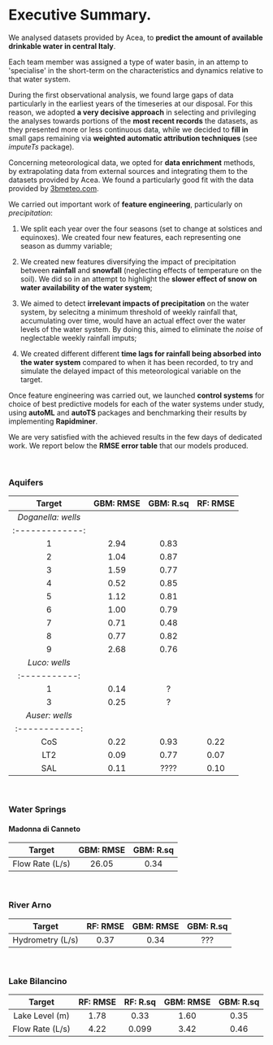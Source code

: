 # Executive Summary.


We analysed datasets provided by Acea, to **predict the amount of available drinkable water in central Italy**.

Each team member was assigned a type of water basin, in an attemp to 'specialise' in the short-term on the characteristics and dynamics relative to that water system.

During the first observational analysis, we found large gaps of data particularly in the earliest years of the timeseries at our disposal. For this reason, we adopted **a very decisive approach** in selecting and privileging the analyses towards portions of the **most recent records** the datasets, as they presented more or less continuous data, while we decided to **fill in** small gaps remaining via **weighted automatic attribution techniques** (see *imputeTs* package). 

Concerning meteorological data, we opted for **data enrichment** methods, by extrapolating data from external sources and integrating them to the datasets provided by Acea. We found a particularly good fit with the data provided by [3bmeteo.com](https://www.3bmeteo.com/meteo/ora/storico).


We carried out important work of **feature engineering**, particularly on *precipitation*:

1. We split each year over the four seasons (set to change at solstices and equinoxes). We created four new features, each representing one season as dummy variable;

2. We created new features diversifying the impact of precipitation between **rainfall** and **snowfall** (neglecting effects of temperature on the soil). We did so in an attempt to highlight the **slower effect of snow on water availability of the water system**;

3. We aimed to detect **irrelevant impacts of precipitation** on the water system, by selecitng a minimum threshold of weekly rainfall that, accumulating over time, would have an actual effect over the water levels of the water system. By doing this, aimed to eliminate the *noise* of neglectable weekly rainfall imputs;

4. We created different different **time lags for rainfall being absorbed into the water system** compared to when it has been recorded, to try and simulate the delayed impact of this meteorological variable on the target. 



Once feature engineering was carried out, we launched **control systems** for choice of best predictive models for each of the water systems under study, using **autoML** and **autoTS** packages and benchmarking their results by implementing **Rapidminer**.

We are very satisfied with the achieved results in the few days of dedicated work. We report below the **RMSE error table** that our models produced.

<br>

### Aquifers 

| Target | GBM: RMSE | GBM: R.sq | RF: RMSE |
| :--: | :---: | :---: | :----: |
| *Doganella: wells* | 
| :-------------: | 
| 1 | 2.94 | 0.83 |
| 2 | 1.04 | 0.87 |
| 3 | 1.59 | 0.77 | 
| 4 | 0.52 | 0.85 |
| 5 | 1.12 | 0.81 |
| 6 | 1.00 | 0.79 |
| 7 | 0.71 | 0.48 |
| 8 | 0.77 | 0.82 |
| 9 | 2.68 | 0.76 |
| *Luco: wells* |
| :-----------: |
| 1 | 0.14 | ? | 
| 3 | 0.25 | ? |
| *Auser: wells* |
| :------------: |
| CoS | 0.22 | 0.93 | 0.22 |
| LT2 | 0.09 | 0.77 | 0.07 | 
| SAL | 0.11 | ???? | 0.10 |

<br>

### Water Springs 

#### Madonna di Canneto 

| Target | GBM: RMSE | GBM: R.sq | 
| :---: | :---: | :---: | 
| Flow Rate (L/s) | 26.05 | 0.34 | 

<br>

### River Arno 

| Target | RF: RMSE | GBM: RMSE | GBM: R.sq | 
| :---: | :---: | :---: | :---: |
| Hydrometry (L/s) | 0.37 | 0.34 | ??? | 

<br>

### Lake Bilancino 

| Target | RF: RMSE | RF: R.sq | GBM: RMSE | GBM: R.sq | 
| :---: | :---: | :---: | :---: | :---: |
| Lake Level (m) | 1.78 | 0.33 | 1.60 | 0.35 |
| Flow Rate (L/s) | 4.22 | 0.099 | 3.42 | 0.46 |
